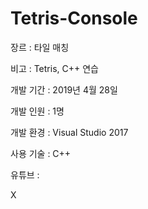 # Tetris-Console

 
 
  
   장르 :
  타일 매칭


  
   비고 :  Tetris, C++ 연습


  
 
 
  
  개발
  기간 : 2019년
  4월 28일


  
  개발
  인원 : 1명


  
  개발
  환경 : Visual Studio 2017


  
  사용
  기술 : C++


  
 
 
 
 
  
  유튜브
  : 


  X




  
 

